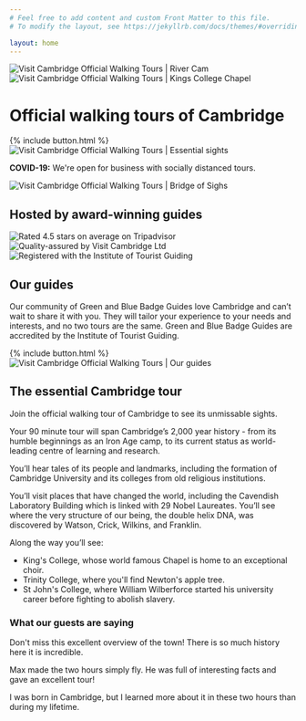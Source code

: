 ```yaml
---
# Feel free to add content and custom Front Matter to this file.
# To modify the layout, see https://jekyllrb.com/docs/themes/#overriding-theme-defaults

layout: home
---
```


<div id="atf">
	<div id="atf-wrapper">
		<img id="rc" class="profile-image" src="/assets/images/river-cam.jpg" loading="lazy" alt="Visit Cambridge Official Walking Tours | River Cam" title="Visit Cambridge Official Walking Tours | River Cam">
		<img id="kcc" class="profile-image" src="/assets/images/kings-college-chapel.jpg" loading="lazy" alt="Visit Cambridge Official Walking Tours | Kings College Chapel" title="Visit Cambridge Official Walking Tours | Kings College Chapel">
		<div id="atf-copy">
			<div id="key-messaging-container">
				<h1 class="key-messaging">Official walking tours of Cambridge</h1>
			</div>
			{% include button.html %}
			<img id="mobile" class="profile-image" src="/assets/images/mobile.png" alt="Visit Cambridge Official Walking Tours | Essential sights" title="Visit Cambridge Official Walking Tours | Essential sights">
			<p id="covid" class="description primary-color"><b>COVID-19:</b> We're open for business with socially distanced tours.</p>
		</div>
		<div id="atf-images">
			<img id="bridge-of-sighs" class="profile-image" src="/assets/images/bridge-of-sighs.jpg" loading="eager" alt="Visit Cambridge Official Walking Tours | Bridge of Sighs" title="Visit Cambridge Official Walking Tours | Bridge of Sighs">
		</div>
	</div>
</div>

<div id="experts-container">
	<div id="experts-header"><h2>Hosted by award-winning guides</h2></div>
	<img class="iotg" src="/assets/images/ta.svg" loading="lazy" alt="Rated 4.5 stars on average on Tripadvisor" title="Rated 4.5 stars on average on Tripadvisor">
	<img class="vc-grey" src="/assets/images/vc-grey.svg" loading="lazy" alt="Quality-assured by Visit Cambridge Ltd" title="Quality-assured by Visit Cambridge Ltd">
	<img class="iotg" src="/assets/images/iotg.svg" loading="lazy" alt="Registered with the Institute of Tourist Guiding" title="Registered with the Institute of Tourist Guiding">
</div>

<div id="guides-container">
	<div id="guides">
		<div class="profile">
			<h2>Our guides</h2>
			<p class="description">Our community of Green and Blue Badge Guides love Cambridge and can’t wait to share it with you. They will tailor your experience to your needs and interests, and no two tours are the same. Green and Blue Badge Guides are accredited by the Institute of Tourist Guiding.</p>
			{% include button.html %}
		</div>
		<img id="max" class="profile-image" src="/assets/images/max.jpg" loading="lazy" alt="Visit Cambridge Official Walking Tours | Our guides" title="Visit Cambridge Official Walking Tours | Our guides">
	</div>
</div>

<div id="next-up-container">
	<div id="next-up-header"><h2>The essential Cambridge tour</h2></div>
	<div id="tour-container">
		<div id="tour-description">
			<p>Join the official walking tour of Cambridge to see its unmissable sights.</p>
			<p>Your 90 minute tour will span Cambridge’s 2,000 year history - from its humble beginnings as an Iron Age camp, to its current status as world-leading centre of learning and research.</p>
			<p>You’ll hear tales of its people and landmarks, including the formation of Cambridge University and its colleges from old religious institutions.</p>
			<p>You’ll visit places that have changed the world, including the Cavendish Laboratory Building which is linked with 29 Nobel Laureates. You’ll see where the very structure of our being, the double helix DNA, was discovered by Watson, Crick, Wilkins, and Franklin.</p>
			<p>Along the way you’ll see:</p>
			<ul>
				<li> King's College, whose world famous Chapel is home to an exceptional choir.</li>
			    <li> Trinity College, where you'll find Newton's apple tree.</li>
			    <li> St John's College, where William Wilberforce started his university career before fighting to abolish slavery.</li>
			</ul>
		</div>
	</div>
</div>

<div id="quote-container">
	<div id="quotes-header"><h3>What our guests are saying</h3></div>
	<div id="quote-1" class="quote">
		<p>Don't miss this excellent overview of the town! There is so much history here it is incredible.</p>
	</div>
	<div id="quote-2" class="quote">
		<p>Max made the two hours simply fly. He was full of interesting facts and gave an excellent tour!</p>
	</div>
	<div id="quote-3" class="quote">
		<p>I was born in Cambridge, but I learned more about it in these two hours than during my lifetime.</p>
	</div>
</div>

<script>
	var footerButton = function() {

		var footer = document.getElementById('sticky-footer');
	    var buttonContainer = document.querySelector('#guides-container');
		var button = buttonContainer.querySelector('.primary-button');
	    var buttonOffset = button.getBoundingClientRect();
	    var triggerHeight = window.pageYOffset + buttonOffset.top + buttonOffset.height*.6;
	    footer.classList.remove("show-footer");
		window.onscroll = function() {
		    if (window.pageYOffset > triggerHeight || window.innerWidth < 480) {
		        footer.classList.add("show-footer");
		    } else {
		        footer.classList.remove("show-footer");
		    }
		}
		// window.smoothScroll = function(target) {
		//     var scrollContainer = target;
		//     do { //find scroll container
		//         scrollContainer = scrollContainer.parentNode;
		//         if (!scrollContainer) return;
		//         scrollContainer.scrollTop += 1;
		//     } while (scrollContainer.scrollTop == 0);

		//     var targetY = 0;
		//     do { //find the top of target relatively to the container
		//         if (target == scrollContainer) break;
		//         targetY += target.offsetTop;
		//     } while (target = target.offsetParent);

		//     scroll = function(c, a, b, i) {
		//         i++; if (i > 30) return;
		//         c.scrollTop = a + (b - a) / 30 * i;
		//         setTimeout(function(){ scroll(c, a, b, i); }, 20);
		//     }
		//     // start scrolling
		//     scroll(scrollContainer, scrollContainer.scrollTop, targetY, 0);
		// }

		// window.openBookingPortal = (function() {
		// 	var opened = false;
		// 	return function() {
		//         if (!opened) {
		//             opened = true;
		//             var tag = document.createElement("script");
		// 			tag.setAttribute("async", "");
		// 			tag.setAttribute("defer", "");
		// 			tag.src = "https://widgets.bokun.io/assets/javascripts/apps/build/BokunWidgetsLoader.js?bookingChannelUUID=b2a94f77-29a2-4342-86ca-10ac40ad7626";
		// 			document.getElementsByTagName("head")[0].appendChild(tag);
		//         }
		//     };
		// })();

		//    var guides = document.getElementById('guides-header');
		//    var guidesOffset = guides.getBoundingClientRect();
		//    var triggerHeight = window.pageYOffset + guidesOffset.top + guidesOffset.height*.6;
		// window.onscroll = function() {
		//     if (window.pageYOffset > triggerHeight) {
		//         openBookingPortal();
		//     }
		// }

	};

	window.addEventListener('DOMContentLoaded', footerButton, false);
	window.addEventListener('resize', footerButton, false);
</script>